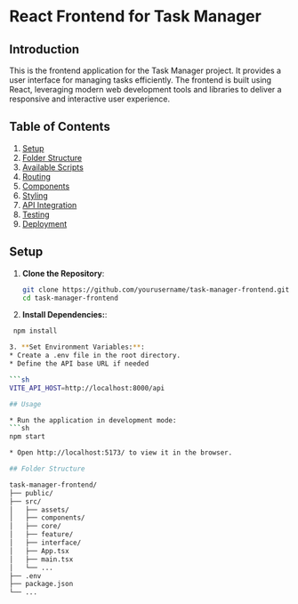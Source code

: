 # React Frontend for Task Manager

## Introduction

This is the frontend application for the Task Manager project. It provides a user interface for managing tasks efficiently. The frontend is built using React, leveraging modern web development tools and libraries to deliver a responsive and interactive user experience.

## Table of Contents

1. [Setup](#setup)
2. [Folder Structure](#folder-structure)
3. [Available Scripts](#available-scripts)
4. [Routing](#routing)
5. [Components](#components)
6. [Styling](#styling)
7. [API Integration](#api-integration)
8. [Testing](#testing)
9. [Deployment](#deployment)

## Setup

1. **Clone the Repository**: 
   ```sh
   git clone https://github.com/yourusername/task-manager-frontend.git
   cd task-manager-frontend

2. **Install Dependencies:**: 
  ```sh
   npm install

3. **Set Environment Variables:**: 
  * Create a .env file in the root directory.
  * Define the API base URL if needed

  ```sh
  VITE_API_HOST=http://localhost:8000/api

## Usage

* Run the application in development mode:
  ```sh
  npm start

* Open http://localhost:5173/ to view it in the browser.

## Folder Structure

task-manager-frontend/
  ├── public/
  ├── src/
  │   ├── assets/
  │   ├── components/
  │   ├── core/
  │   ├── feature/
  │   ├── interface/
  │   ├── App.tsx
  │   ├── main.tsx
  │   └── ...
  ├── .env
  ├── package.json
  └── ...

